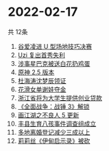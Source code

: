 # 2022-02-17
  共 12条

  <!-- BEGIN -->
  <!-- 最后更新时间:Thu Feb 17 2022 16:15:25 GMT+0000 (Coordinated Universal Time) -->
  1. [谷爱凌进 U 型场地技巧决赛](https://www.zhihu.com/search?q=谷爱凌)
1. [Uzi 复出首秀失利](https://www.zhihu.com/search?q=Uzi)
1. [涉事星巴克被送白花扔鸡蛋](https://www.zhihu.com/search?q=星巴克)
1. [原神 2.5 版本](https://www.zhihu.com/search?q=原神)
1. [杜海涛沈梦辰领证](https://www.zhihu.com/search?q=杜海涛沈梦辰领证)
1. [花滑女单谢娃夺金](https://www.zhihu.com/search?q=花样滑冰)
1. [浙江省将为大学生提供创业贷款](https://www.zhihu.com/search?q=浙江省创业贷款)
1. [《全面战争：战锤 3》解锁](https://www.zhihu.com/search?q=战锤3)
1. [画江湖之不良人 5 更新](https://www.zhihu.com/search?q=不良人)
1. [丰县生育八孩事件调查组成立](https://www.zhihu.com/search?q=丰县八孩调查组)
1. [多地离婚登记减少三成以上](https://www.zhihu.com/search?q=离婚登记减少)
1. [莉莉丝《伊甸启示录》被砍](https://www.zhihu.com/search?q=伊甸启示录)
  <!-- END -->
  